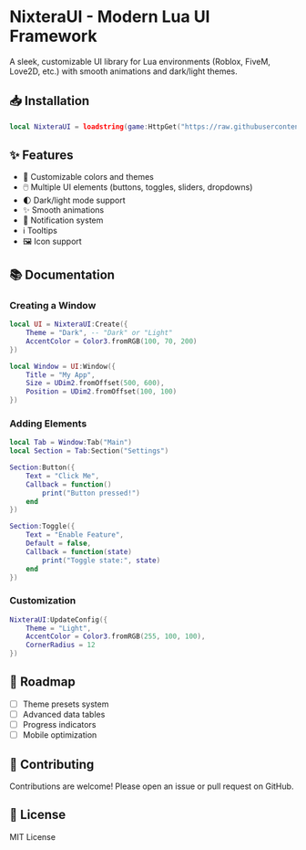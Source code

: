 # **NixteraUI - Modern Lua UI Framework**  

A sleek, customizable UI library for Lua environments (Roblox, FiveM, Love2D, etc.) with smooth animations and dark/light themes.

## 📥 Installation
```lua
local NixteraUI = loadstring(game:HttpGet("https://raw.githubusercontent.com/Nixtera/NixteraUI/refs/heads/main/NixteraUI.lua"))()
```

## ✨ Features
- 🎨 Customizable colors and themes
- 🖱️ Multiple UI elements (buttons, toggles, sliders, dropdowns)
- 🌓 Dark/light mode support
- ✨ Smooth animations
- 🔔 Notification system
- ℹ️ Tooltips
- 🖼️ Icon support

## 📚 Documentation

### Creating a Window
```lua
local UI = NixteraUI:Create({
    Theme = "Dark", -- "Dark" or "Light"
    AccentColor = Color3.fromRGB(100, 70, 200)
})

local Window = UI:Window({
    Title = "My App",
    Size = UDim2.fromOffset(500, 600),
    Position = UDim2.fromOffset(100, 100)
})
```

### Adding Elements
```lua
local Tab = Window:Tab("Main")
local Section = Tab:Section("Settings")

Section:Button({
    Text = "Click Me",
    Callback = function()
        print("Button pressed!")
    end
})

Section:Toggle({
    Text = "Enable Feature",
    Default = false,
    Callback = function(state)
        print("Toggle state:", state)
    end
})
```

### Customization
```lua
NixteraUI:UpdateConfig({
    Theme = "Light",
    AccentColor = Color3.fromRGB(255, 100, 100),
    CornerRadius = 12
})
```

## 🚀 Roadmap
- [ ] Theme presets system
- [ ] Advanced data tables
- [ ] Progress indicators
- [ ] Mobile optimization

## 🤝 Contributing
Contributions are welcome! Please open an issue or pull request on GitHub.

## 📜 License
MIT License
